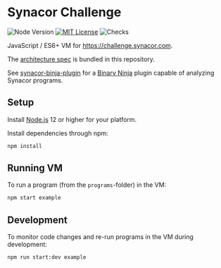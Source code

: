 # Synacor Challenge

![Node Version](https://badgen.net/badge/node/12+/green)
[![MIT License](https://badgen.net/github/license/timkurvers/synacor-challenge)](LICENSE.md)
![Checks](https://badgen.net/github/checks/timkurvers/synacor-challenge)

JavaScript / ES6+ VM for https://challenge.synacor.com.

The [architecture spec] is bundled in this repository.

See [synacor-binja-plugin] for a [Binary Ninja] plugin capable of analyzing Synacor programs.

## Setup

Install [Node.js] 12 or higher for your platform.

Install dependencies through npm:

```bash
npm install
```

## Running VM

To run a program (from the `programs`-folder) in the VM:

```bash
npm start example
```

## Development

To monitor code changes and re-run programs in the VM during development:

```bash
npm run start:dev example
```

[Binary Ninja]: https://binary.ninja/
[Node.js]: https://nodejs.org/en/
[architecture spec]: https://github.com/timkurvers/synacor-challenge/blob/master/ARCH-SPEC.txt
[synacor-binja-plugin]: https://github.com/timkurvers/synacor-binja-plugin/
